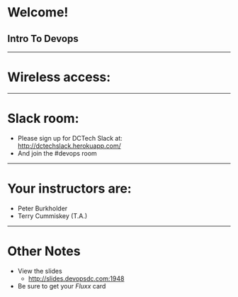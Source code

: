 
# Welcome!

## Intro To Devops

----

# Wireless access:

----


# Slack room:

- Please sign up for DCTech Slack at: <br>
http://dctechslack.herokuapp.com/
- And join the #devops room


----

# Your instructors are:

- Peter Burkholder
- Terry Cummiskey (T.A.)

----

# Other Notes

* View the slides
  * http://slides.devopsdc.com:1948
* Be sure to get your _Fluxx_ card
